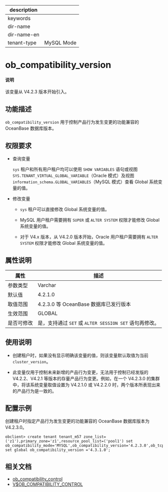 |description||
|---|---|
|keywords||
|dir-name||
|dir-name-en||
|tenant-type|MySQL Mode|

# ob_compatibility_version

<main id="notice" type='explain'>
  <h4>说明</h4>
  <p>该变量从 V4.2.3 版本开始引入。</p>
</main>

## 功能描述

`ob_compatibility_version` 用于控制产品行为发生变更的功能兼容的 OceanBase 数据库版本。

## 权限要求

* 查询变量

  `sys` 租户和所有用户租户均可以使用 `SHOW VARIABLES` 语句或视图 `SYS.TENANT_VIRTUAL_GLOBAL_VARIABLE`（Oracle 模式）及视图 `information_schema.GLOBAL_VARIABLES`（MySQL 模式）查看 Global 系统变量的值。

* 修改变量

  * `sys` 租户可以直接修改 Global 系统变量的值。
  
  * MySQL 用户租户需要拥有 `SUPER` 或 `ALTER SYSTEM` 权限才能修改 Global 系统变量的值。

  * 对于 V4.x 版本，从 V4.2.0 版本开始，Oracle 用户租户需要拥有 `ALTER SYSTEM` 权限才能修改 Global 系统变量的值。

## 属性说明

| **属性**  |    **描述**  |
|-----------|---------------|
| 参数类型    |    Varchar              |
| 默认值      |  4.2.1.0  |
| 取值范围    | 4.2.3.0 等 OceanBase 数据库已发行版本              |
| 生效范围    |  GLOBAL |
| 是否可修改  | 是，支持通过 `SET` 或 `ALTER SESSION SET` 语句再修改。|

## 使用说明

* 创建租户时，如果没有显示明确该变量的值，则该变量默认取值为当前 `cluster_version`。

* 此变量仅用于控制未来新增的产品行为变更，无法用于控制已经发版的 V4.2.2、V4.2.1 等版本的存量产品行为变更。例如，在一个 V4.2.3.0 的集群中，将该系统变量取值设置为 V4.2.1.0 或 V4.2.2.0 时，两个版本所表现出来的产品行为是一致的。

## 配置示例

创建租户时指定产品行为发生变更的功能兼容的 OceanBase 数据库版本为 V4.2.3.0。

```shell
obclient> create tenant tenant_m57 zone_list=('z1'),primary_zone='z1',resource_pool_list=('pool1') set ob_compatibility_mode='MYSQL',ob_compatibility_version='4.2.3.0',ob_tcp_invited_nodes='%';
set global ob_compatibility_version ='4.3.1.0';
```

## 相关文档

* [ob_compatibility_control](6350.ob_compatibility_control-global.md)
* [V$OB_COMPATIBILITY_CONTROL](../../../700.system-views/400.system-view-of-mysql-mode/300.performance-view-of-mysql-mode/31500.v-ob_compatibility_control-of-mysql-mode.md)
